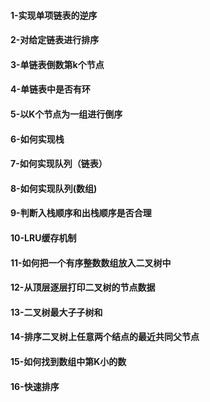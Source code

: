
#### 1-实现单项链表的逆序
#### 2-对给定链表进行排序
#### 3-单链表倒数第k个节点
#### 4-单链表中是否有环
#### 5-以K个节点为一组进行倒序
#### 6-如何实现栈
#### 7-如何实现队列（链表）
#### 8-如何实现队列(数组)
#### 9-判断入栈顺序和出栈顺序是否合理
#### 10-LRU缓存机制
#### 11-如何把一个有序整数数组放入二叉树中
#### 12-从顶层逐层打印二叉树的节点数据
#### 13-二叉树最大子子树和
#### 14-排序二叉树上任意两个结点的最近共同父节点
#### 15-如何找到数组中第K小的数
#### 16-快速排序



